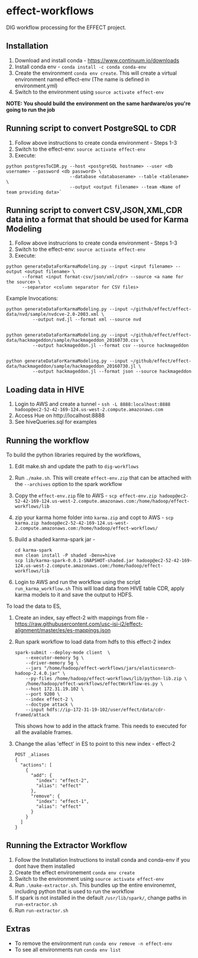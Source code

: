 # effect-workflows
DIG workflow processing for the EFFECT project.

## Installation

1. Download and install conda - https://www.continuum.io/downloads
2. Install conda env - `conda install -c conda conda-env`
3. Create the environment `conda env create`. This will create a virtual environment named effect-env (The name is defined in environment.yml)
4. Switch to the environment using `source activate effect-env`

<B>NOTE: You should build the environment on the same hardware/os you're going to run the job</B>


## Running script to convert PostgreSQL to CDR
1. Follow above instructions to create conda environment - Steps 1-3
2. Switch to the effect-env: `source activate effect-env`
3. Execute: 

  ```
  python postgresToCDR.py --host <postgreSQL hostname> --user <db username> --password <db password> \
                          --database <databasename> --table <tablename> \
                          --output <output filename> --team <Name of team providing data>`
  ```


## Running script to convert CSV,JSON,XML,CDR data into a format that should be used for Karma Modeling
1. Follow above instrucrions to create conda environment - Steps 1-3
2. Switch to the effect-env: `source activate effect-env`
3. Execute:

  ```
  python generateDataForKarmaModeling.py --input <input filename> --output <output filename> \
        --format <input format-csv/json/xml/cdr> --source <a name for the source> \
        --separator <column separator for CSV files>
  ```

  Example Invocations:
  ```
  python generateDataForKarmaModeling.py --input ~/github/effect/effect-data/nvd/sample/nvdcve-2.0-2003.xml \
            --output nvd.jl --format xml --source nvd


  python generateDataForKarmaModeling.py --input ~/github/effect/effect-data/hackmageddon/sample/hackmageddon_20160730.csv \
            --output hackmageddon.jl --format csv --source hackmageddon


  python generateDataForKarmaModeling.py --input ~/github/effect/effect-data/hackmageddon/sample/hackmageddon_20160730.jl \
            --output hackmageddon.jl --format json --source hackmageddon
  ```

## Loading data in HIVE

1. Login to AWS and create a tunnel - `ssh -L 8888:localhost:8888 hadoop@ec2-52-42-169-124.us-west-2.compute.amazonaws.com`
2. Access Hue on http://localhost:8888
3. See hiveQueries.sql for examples

## Running the workflow

To build the python libraries required by the workflows,

1. Edit make.sh and update the path to `dig-workflows`
2. Run `./make.sh`. This will create `effect-env.zip` that can be attached with the `--archives` option to the spark workflow
3. Copy the `effect-env.zip` file to AWS - `scp effect-env.zip hadoop@ec2-52-42-169-124.us-west-2.compute.amazonaws.com:/home/hadoop/effect-workflows/lib`
4. zip your karma home folder into `karma.zip` and copt to AWS - `scp karma.zip hadoop@ec2-52-42-169-124.us-west-2.compute.amazonaws.com:/home/hadoop/effect-workflows/`
5. Build a shaded karma-spark jar -

   ```
   cd karma-spark
   mvn clean install -P shaded -Denv=hive
   scp lib/karma-spark-0.0.1-SNAPSHOT-shaded.jar hadoop@ec2-52-42-169-124.us-west-2.compute.amazonaws.com:/home/hadoop/effect-workflows/lib
   ```

6. Login to AWS and run the workflow using the script `run_karma_workflow.sh`
This will load data from HIVE table CDR, apply karma models to it and save the output to HDFS.

To load the data to ES, 

1. Create an index, say effect-2 with mappings from file - https://raw.githubusercontent.com/usc-isi-i2/effect-alignment/master/es/es-mappings.json

2. Run spark workflow to load data from hdfs to this effect-2 index
    ```
    spark-submit --deploy-mode client  \
        --executor-memory 5g \
        --driver-memory 5g \
        --jars "/home/hadoop/effect-workflows/jars/elasticsearch-hadoop-2.4.0.jar" \
        --py-files /home/hadoop/effect-workflows/lib/python-lib.zip \
        /home/hadoop/effect-workflows/effectWorkflow-es.py \
        --host 172.31.19.102 \
        --port 9200 \
        --index effect-2 \
        --doctype attack \
        --input hdfs://ip-172-31-19-102/user/effect/data/cdr-framed/attack
    ```
    This shows how to add in the attack frame. This needs to executed for all the available frames.
    
3. Change the alias 'effect' in ES to point to this new index - effect-2
    ```
    POST _aliases
    {
      "actions": [
        {
          "add": {
            "index": "effect-2",
            "alias": "effect"
          },
          "remove": {
            "index": "effect-1",
            "alias": "effect"
          }
        }
      ]
    }
    ```

## Running the Extractor Workflow

1. Follow the Installation Instructions to install conda and conda-env if you dont have them installed
2. Create the effect environement `conda env create`
3. Switch to the environment using `source activate effect-env`
4. Run `.\make-extractor.sh`. This bundles up the entire environemnt, including python that is used to run the workflow
5. If spark is not installed in the default `/usr/lib/spark/`, change paths in `run-extractor.sh`
6. Run `run-extractor.sh`


## Extras

* To remove the environment run `conda env remove -n effect-env`
* To see all environments run `conda env list`

